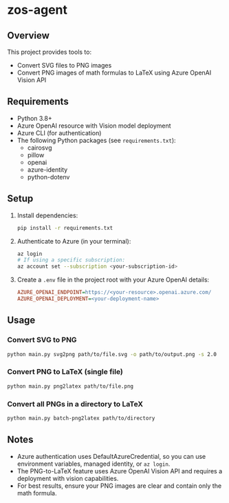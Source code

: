 # zos-agent

## Overview

This project provides tools to:
- Convert SVG files to PNG images
- Convert PNG images of math formulas to LaTeX using Azure OpenAI Vision API

## Requirements

- Python 3.8+
- Azure OpenAI resource with Vision model deployment
- Azure CLI (for authentication)
- The following Python packages (see `requirements.txt`):
  - cairosvg
  - pillow
  - openai
  - azure-identity
  - python-dotenv

## Setup

1. Install dependencies:
   ```bash
   pip install -r requirements.txt
   ```

2. Authenticate to Azure (in your terminal):
   ```bash
   az login
   # If using a specific subscription:
   az account set --subscription <your-subscription-id>
   ```

3. Create a `.env` file in the project root with your Azure OpenAI details:
   ```ini
   AZURE_OPENAI_ENDPOINT=https://<your-resource>.openai.azure.com/
   AZURE_OPENAI_DEPLOYMENT=<your-deployment-name>
   ```

## Usage

### Convert SVG to PNG

```bash
python main.py svg2png path/to/file.svg -o path/to/output.png -s 2.0
```

### Convert PNG to LaTeX (single file)

```bash
python main.py png2latex path/to/file.png
```

### Convert all PNGs in a directory to LaTeX

```bash
python main.py batch-png2latex path/to/directory
```

## Notes

- Azure authentication uses DefaultAzureCredential, so you can use environment variables, managed identity, or `az login`.
- The PNG-to-LaTeX feature uses Azure OpenAI Vision API and requires a deployment with vision capabilities.
- For best results, ensure your PNG images are clear and contain only the math formula.
